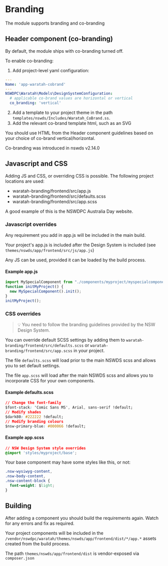 # Branding

The module supports branding and co-branding

## Header component (co-branding)

By default, the module ships with co-branding turned off.

To enable co-branding:

1. Add project-level yaml configuration:

```yaml
---
Name: 'app-waratah-cobrand'
---
NSWDPC\Waratah\Models\DesignSystemConfiguration:
  # applicable co-brand values are horizontal or vertical
  co_branding: 'vertical'
```

2. Add a template to your project theme in the path `templates/nswds/Includes/Waratah_CoBrand.ss`.
3. Add the relevant co-brand template html, such as an SVG

You should use HTML from the Header component guidelines based on your choice of co-brand vertical/horizontal.

Co-branding was introduced in nswds v2.14.0


## Javascript and CSS

Adding JS and CSS, or overriding CSS is possible. The following project locations are used:

+ waratah-branding/frontend/src/app.js
+ waratah-branding/frontend/src/defaults.scss
+ waratah-branding/frontend/src/app.scss

A good example of this is the NSWDPC Australia Day website.

### Javascript overrides

Any requirement you add in app.js will be included in the main build.

Your project's app.js is included after the Design System is included (see `themes/nswds/app/frontend/src/js/app.js`)

Any JS can be used, provided it can be loaded by the build process.

#### Example app.js

```javascript
import MySpecialComponent from "./components/myproject/myspecialcomponent";
function initMyProject() {
  new MySpecialComponent().init();
}
initMyProject();
```

### CSS overrides

> 💡 You need to follow the branding guidelines provided by the NSW Design System.

You can override default SCSS settings by adding them to `waratah-branding/frontend/src/defaults.scss` or `waratah-branding/frontend/src/app.scss` in your project.

The file `defaults.scss` will load prior to the main NSWDS scss and allows you to set default settings.

The file `app.scss` will load after the main NSWDS scss and allows you to incorporate CSS for your own components.

#### Example defaults.scss
```css
// Change the font-family
$font-stack: 'Comic Sans MS', Arial, sans-serif !default;
// Modify shades
$dark80: #222222 !default;
// Modify branding colours
$nsw-primary-blue: #000066 !default;
```

#### Example app.scss

```css
// NSW Design System style overrides
@import 'styles/myproject/base';
```

Your base component may have some styles like this, or not:

```css
.nsw-wysiwyg-content,
.nsw-body-content,
.nsw-content-block {
  font-weight: $light;
}
```

## Building

After adding a component you should build the requirements again. Watch for any errors and fix as required.

Your project components will be included in the `/vendor/nswdpc/waratah/themes/nswds/app/frontend/dist/*/app.*` assets created from the build process.

The path `themes/nswds/app/frontend/dist` is vendor-exposed via `composer.json`

